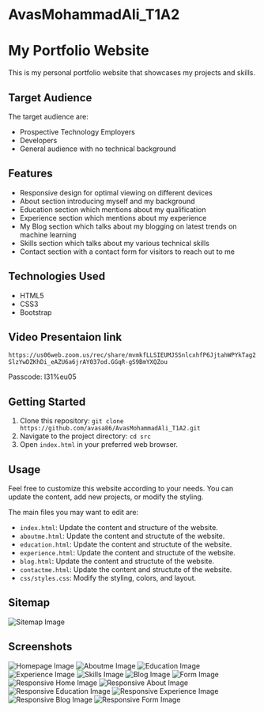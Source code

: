 # AvasMohammadAli_T1A2
# My Portfolio Website

This is my personal portfolio website that showcases my projects and skills.

## Target Audience
The target audience are:
- Prospective Technology Employers
- Developers
- General audience with no technical background

## Features

- Responsive design for optimal viewing on different devices
- About section introducing myself and my background
- Education section which mentions about my qualification
- Experience section which mentions about my experience
- My Blog section which talks about my blogging on latest trends on machine learning
- Skills section which talks about my various technical skills
- Contact section with a contact form for visitors to reach out to me

## Technologies Used

- HTML5
- CSS3
- Bootstrap

## Video Presentaion link
`https://us06web.zoom.us/rec/share/mvmkfLLSIEUMJSSnlcxhfP6JjtahWPYkTag2SlzYwDZKhDi_eAZU6a6jrAY037od.GGqR-gS9BmYXQZou`

Passcode: l31%eu05

## Getting Started

1. Clone this repository: `git clone https://github.com/avasa86/AvasMohammadAli_T1A2.git`
2. Navigate to the project directory: `cd src`
3. Open `index.html` in your preferred web browser.

## Usage

Feel free to customize this website according to your needs. You can update the content, add new projects, or modify the styling.

The main files you may want to edit are:
- `index.html`: Update the content and structure of the website.
- `aboutme.html`: Update the content and structute of the website.
- `education.html`: Update the content and structute of the website.
- `experience.html`: Update the content and structute of the website.
- `blog.html`: Update the content and structute of the website.
- `contactme.html`: Update the content and structute of the website.
- `css/styles.css`: Modify the styling, colors, and layout.

## Sitemap
![Sitemap Image](./docs/sitemap_image.png)

## Screenshots

![Homepage Image](./docs/Home.png)
![Aboutme Image](./docs/Aboutme.png)
![Education Image](./docs/Education.png)
![Experience Image](./docs/Experience.png)
![Skills Image](./docs/Skills.png)
![Blog Image](./docs/Blog.png)
![Form Image](./docs/Form.png)
![Responsive Home Image](./docs/Responsive_Home.png)
![Responsive About Image](./docs/Aboutme.png)
![Responsive Education Image](./docs/Responsive_Education.png)
![Responsive Experience Image](./docs/Responsive_Experience.png)
![Responsive Blog Image](./docs/Responsive_Blog.png)
![Responsive Form Image](./docs/Responsive_Form.png)

